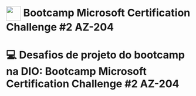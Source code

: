 <h1>
<a href="https://www.dio.me/">
     <img align="center" width="40px" src="https://hermes.digitalinnovation.one/assets/diome/logo-minimized.png"></a>
    <span>Bootcamp Microsoft Certification Challenge #2 AZ-204</span>
</h1>


# :computer: Desafios de projeto do bootcamp na DIO: Bootcamp Microsoft Certification Challenge #2 AZ-204
